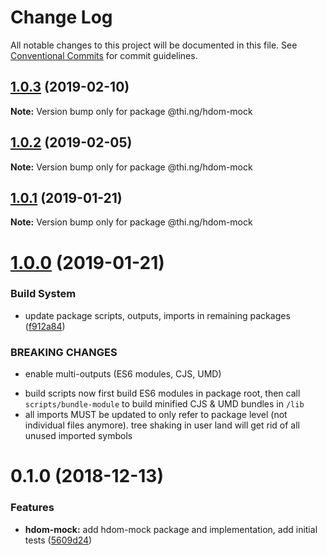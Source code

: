 # Change Log

All notable changes to this project will be documented in this file.
See [Conventional Commits](https://conventionalcommits.org) for commit guidelines.

## [1.0.3](https://github.com/thi-ng/umbrella/compare/@thi.ng/hdom-mock@1.0.2...@thi.ng/hdom-mock@1.0.3) (2019-02-10)

**Note:** Version bump only for package @thi.ng/hdom-mock





## [1.0.2](https://github.com/thi-ng/umbrella/compare/@thi.ng/hdom-mock@1.0.1...@thi.ng/hdom-mock@1.0.2) (2019-02-05)

**Note:** Version bump only for package @thi.ng/hdom-mock





## [1.0.1](https://github.com/thi-ng/umbrella/compare/@thi.ng/hdom-mock@1.0.0...@thi.ng/hdom-mock@1.0.1) (2019-01-21)

**Note:** Version bump only for package @thi.ng/hdom-mock





# [1.0.0](https://github.com/thi-ng/umbrella/compare/@thi.ng/hdom-mock@0.1.5...@thi.ng/hdom-mock@1.0.0) (2019-01-21)


### Build System

* update package scripts, outputs, imports in remaining packages ([f912a84](https://github.com/thi-ng/umbrella/commit/f912a84))


### BREAKING CHANGES

* enable multi-outputs (ES6 modules, CJS, UMD)

- build scripts now first build ES6 modules in package root, then call
  `scripts/bundle-module` to build minified CJS & UMD bundles in `/lib`
- all imports MUST be updated to only refer to package level
  (not individual files anymore). tree shaking in user land will get rid of
  all unused imported symbols


# 0.1.0 (2018-12-13)


### Features

* **hdom-mock:** add hdom-mock package and implementation, add initial tests ([5609d24](https://github.com/thi-ng/umbrella/commit/5609d24))
